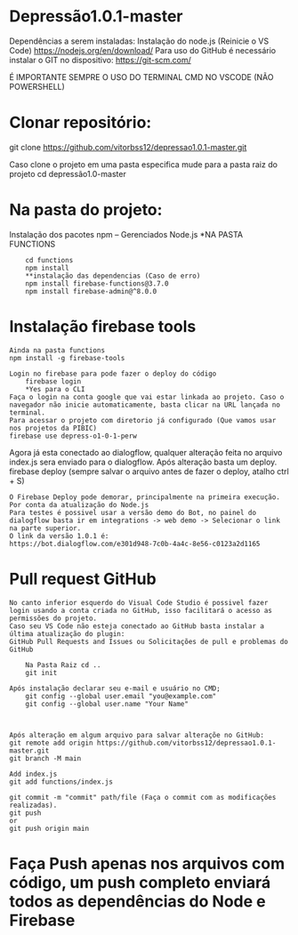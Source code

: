 # Depressão1.0.1-master

Dependências a serem instaladas:
Instalação do node.js (Reinicie o VS Code)
    https://nodejs.org/en/download/
Para uso do GitHub é necessário instalar o GIT no dispositivo:
    https://git-scm.com/

É IMPORTANTE SEMPRE O USO DO TERMINAL CMD NO VSCODE (NÃO POWERSHELL)

# Clonar repositório:
git clone https://github.com/vitorbss12/depressao1.0.1-master.git

Caso clone o projeto em uma pasta especifica mude para a pasta raiz do projeto
    cd depressão1.0-master

# Na pasta do projeto:
Instalação dos pacotes npm – Gerenciados Node.js *NA PASTA FUNCTIONS
        
        cd functions
        npm install
        **instalação das dependencias (Caso de erro)
	    npm install firebase-functions@3.7.0
	    npm install firebase-admin@^8.0.0

# Instalação firebase tools

    Ainda na pasta functions
    npm install -g firebase-tools

    Login no firebase para pode fazer o deploy do código
        firebase login
        *Yes para o CLI
    Faça o login na conta google que vai estar linkada ao projeto. Caso o navegador não inicie automaticamente, basta clicar na URL lançada no terminal.
    Para acessar o projeto com diretorio já configurado (Que vamos usar nos projetos da PIBIC)
	firebase use depress-o1-0-1-perw
 
Agora já esta conectado ao dialogflow, qualquer alteração feita no arquivo index.js sera enviado para o dialogflow. Após alteração basta um deploy.
	firebase deploy (sempre salvar o arquivo antes de fazer o deploy, atalho ctrl + S)

    O Firebase Deploy pode demorar, principalmente na primeira execução. Por conta da atualização do Node.js
    Para testes é possivel usar a versão demo do Bot, no painel do dialogflow basta ir em integrations -> web demo -> Selecionar o link na parte superior.
    O link da versão 1.0.1 é:
    https://bot.dialogflow.com/e301d948-7c0b-4a4c-8e56-c0123a2d1165

# Pull request GitHub
    No canto inferior esquerdo do Visual Code Studio é possivel fazer login usando a conta criada no GitHub, isso facilitará o acesso as permissões do projeto. 
    Caso seu VS Code não esteja conectado ao GitHub basta instalar a última atualização do plugin:
    GitHub Pull Requests and Issues ou Solicitações de pull e problemas do GitHub

        Na Pasta Raiz cd ..
        git init

    Após instalação declarar seu e-mail e usuário no CMD;
        git config --global user.email "you@example.com"
        git config --global user.name "Your Name"

    

    Após alteração em algum arquivo para salvar alteraçõe no GitHub:
    git remote add origin https://github.com/vitorbss12/depressao1.0.1-master.git
    git branch -M main

    Add index.js
    git add functions/index.js

    git commit -m "commit" path/file (Faça o commit com as modificações realizadas).
    git push 
    or
    git push origin main
    
# Faça Push apenas nos arquivos com código, um push completo enviará todos as dependências do Node e Firebase